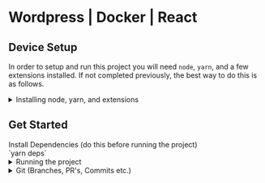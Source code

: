 # Wordpress | Docker | React

## Device Setup

In order to setup and run this project you will need `node`, `yarn`, and a few extensions installed. If not completed previously, the best way to do this is as follows.

<details>

<summary>Installing node, yarn, and extensions</summary>

**Use `nvm` to install `node`**
1. `curl -o- https://raw.githubusercontent.com/creationix/nvm/v0.33.11/install.sh | bash`
    - Clones the nvm repository to `~/.nvm` and adds the source line to your profile (`~/.bash_profile`, `~/.zshrc`, `~/.profile`, or` ~/.bashrc`).
2. `nvm install --lts`
    - Installs the latest `node` version.

[More information on the above process.](https://stackoverflow.com/questions/28017374/what-is-the-suggested-way-to-install-brew-node-js-io-js-nvm-npm-on-os-x#answer-50266406)

**Install `yarn` globally**

Follow the steps outlined here: [Yarn install](https://yarnpkg.com/getting-started/install)

**Install `PHP` globally** 

Follow the steps outlined here: [PHP install](https://www.php.net/manual/en/install.php)

**Install `Docker`**

Follow the steps outlined here: [Docker Install](https://docs.docker.com/desktop/)
</details>

## Get Started
<summary> Install Dependencies (do this before running the project)</summary>
  `yarn deps`
</details>
<details>
<summary> Running the project</summary>
  `yarn start`
  This project will be run on localhost:8000
</details>
<details>



<summary>Git (Branches, PR's, Commits etc.)</summary>

### Branch Names & Pull Requests

Pull Requests and Branch Names should both follow the pattern below:

```
issue code/issue name
```

Real world examples can look like this:

```
WAP-58/remove-70-30
```

```
WAP-55/update-blog-header
```

**Outliers**

If a branch or pull request is not directly related to a card, use the format:

```
type/name-of-changes
```

Real world examples can look like this:

```
feat/adding-task-runner
```

```
chore/updating-packages
```

### Commit Standards

When committing within this project we use `commitlint` to parse commit messages. 
`commitlint` checks if your commit messages meet the [conventional commit format](https://conventionalcommits.org).

In general the pattern mostly looks like this:

```sh
type(scope?): subject  #scope is optional
```

Real world examples can look like this:

```
chore: fix linting issues
```

```
docs(git): explained new standards
```

```
feat(blog): add comment section
```

### Common Types

Common types according to [commitlint-config-conventional (based on the the Angular convention)](https://github.com/conventional-changelog/commitlint/tree/master/%40commitlint/config-conventional#type-enum) can be:

- **build:** Changes that affect the build system or external dependencies (example scopes: gulp, broccoli, yarn)
- **ci:** Changes to our CI configuration files and scripts (example scopes: Travis, Circle, BrowserStack, SauceLabs)
- **chore:** Changes that do not affect the meaning of the code (white-space, formatting, etc.)
- **docs:** Documentation only changes
- **feat:** A new feature
- **fix:** A bug fix
- **perf:** A code change that improves performance
- **refactor:** A code change that neither fixes a bug nor adds a feature
- **test:** Adding missing tests or correcting existing tests

More information on this standard can be found [here.](https://github.com/conventional-changelog/commitlint)

</details>

